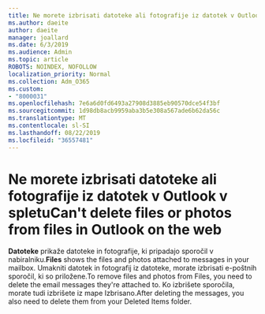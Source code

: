 ```yaml
---
title: Ne morete izbrisati datoteke ali fotografije iz datotek v Outlook v spletu
ms.author: daeite
author: daeite
manager: joallard
ms.date: 6/3/2019
ms.audience: Admin
ms.topic: article
ROBOTS: NOINDEX, NOFOLLOW
localization_priority: Normal
ms.collection: Adm_O365
ms.custom:
- "8000031"
ms.openlocfilehash: 7e6a6d0fd6493a27908d3885eb90570dce54f3bf
ms.sourcegitcommit: 1d98db8acb9959aba3b5e308a567ade6b62da56c
ms.translationtype: MT
ms.contentlocale: sl-SI
ms.lasthandoff: 08/22/2019
ms.locfileid: "36557481"
---
```

# <a name="cant-delete-files-or-photos-from-files-in-outlook-on-the-web"></a><span data-ttu-id="b59a3-102">Ne morete izbrisati datoteke ali fotografije iz datotek v Outlook v spletu</span><span class="sxs-lookup"><span data-stu-id="b59a3-102">Can't delete files or photos from files in Outlook on the web</span></span>

<span data-ttu-id="b59a3-103">**Datoteke** prikaže datoteke in fotografije, ki pripadajo sporočil v nabiralniku.</span><span class="sxs-lookup"><span data-stu-id="b59a3-103">**Files** shows the files and photos attached to messages in your mailbox.</span></span> <span data-ttu-id="b59a3-104">Umakniti datotek in fotografij iz datoteke, morate izbrisati e-poštnih sporočil, ki so priložene.</span><span class="sxs-lookup"><span data-stu-id="b59a3-104">To remove files and photos from Files, you need to delete the email messages they're attached to.</span></span> <span data-ttu-id="b59a3-105">Ko izbrišete sporočila, morate tudi izbrišete iz mape Izbrisano.</span><span class="sxs-lookup"><span data-stu-id="b59a3-105">After deleting the messages, you also need to delete them from your Deleted Items folder.</span></span>